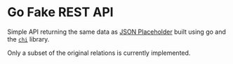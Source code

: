 # Go Fake REST API

Simple API returning the same data as [JSON Placeholder](https://jsonplaceholder.typicode.com/) built using go and the [`chi`](https://github.com/go-chi/chi/) library.

Only a subset of the original relations is currently implemented.